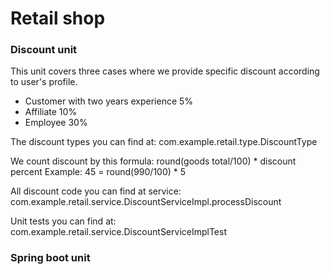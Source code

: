# Retail shop

### Discount unit
This unit covers three cases where we provide specific discount according to user's profile. 
* Customer with two years experience 5%
* Affiliate 10%
* Employee 30%

The discount types you can find at: 
com.example.retail.type.DiscountType

We count discount by this formula:
round(goods total/100) * discount percent
Example:
45 = round(990/100) * 5
 
All discount code you can find at service:
com.example.retail.service.DiscountServiceImpl.processDiscount 

Unit tests you can find at:
com.example.retail.service.DiscountServiceImplTest


### Spring boot unit


